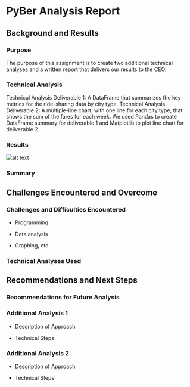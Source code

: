 # PyBer Analysis Report

## Background and Results

### Purpose
The purpose of this assignment is to create two additional technical analyses and a written report that delivers our results to the CEO.  
### Technical Analysis
Technical Analysis Deliverable 1: A DataFrame that summarizes the key metrics for the ride-sharing data by city type. 
Technical Analysis Deliverable 2: A multiple-line chart, with one line for each city type, that shows the sum of the fares for each week. We used Pandas to create DataFrame summary for deliverable 1 and Matplotlib to plot line chart for deliverable 2.
### Results
![alt text](https://https://github.com/keyoumao/PyBer_Analysis/blob/master/analysis/Fig_Challenge.png)
### Summary

## Challenges Encountered and Overcome

### Challenges and Difficulties Encountered

* Programming

* Data analysis

* Graphing, etc

### Technical Analyses Used

## Recommendations and Next Steps

### Recommendations for Future Analysis

### Additional Analysis 1

* Description of Approach

* Technical Steps

### Additional Analysis 2

* Description of Approach

* Technical Steps



